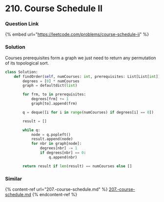 # 210. Course Schedule II

### Question Link

{% embed url="https://leetcode.com/problems/course-schedule-ii" %}

### Solution

Courses prerequisites form a graph we just need to return any permutation of its topological sort.

```python
class Solution:
    def findOrder(self, numCourses: int, prerequisites: List[List[int]]) -> List[int]:
        degrees = [0] * numCourses
        graph = defaultdict(list)

        for frm, to in prerequisites:
            degrees[frm] += 1
            graph[to].append(frm)

        q = deque([i for i in range(numCourses) if degrees[i] == 0])

        result = []

        while q:
            node = q.popleft()
            result.append(node)
            for nbr in graph[node]:
                degrees[nbr] -= 1
                if degrees[nbr] == 0:
                    q.append(nbr)

        return result if len(result) == numCourses else []
```

### Similar

{% content-ref url="207.-course-schedule.md" %}
[207.-course-schedule.md](207.-course-schedule.md)
{% endcontent-ref %}

